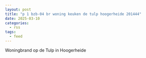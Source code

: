 ```yaml
---
layout: post
title: "p 1 bzb-04 br woning keuken de tulp hoogerheide 201444"
date: 2025-03-10
categories: 
  - rss
tags: 
  - feed
---
```


Woningbrand op de Tulp in Hoogerheide
